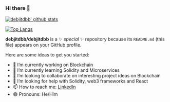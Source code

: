 ### Hi there 👋

[![debjitdbb' github stats](https://github-readme-stats.vercel.app/api?username=debjitdbb&include_all_commits=true&show_icons=true&hide_border=true&hide=prs,issues,contribs&theme=dark&text_color=91e395&title_color=b9f075)](https://github.com/debjitdbb)

[![Top Langs](https://github-readme-stats.vercel.app/api/top-langs/?username=debjitdbb&layout=compact&langs_count=10&theme=dark&hide_border=true)](https://github.com/debjitdbb/github-readme-stats)



**debjitdbb/debjitdbb** is a ✨ _special_ ✨ repository because its `README.md` (this file) appears on your GitHub profile.

Here are some ideas to get you started:

- 🔭 I’m currently working on Blockchain
- 🌱 I’m currently learning Solidity and Microservices
- 👯 I’m looking to collaborate on interesting project ideas on Blockchain
- 🤔 I’m looking for help with Solidity, web3 frameworks and React
- 📫 How to reach me: [LinkedIn](https://www.linkedin.com/in/debjit-datta-260b8b147/)
- 😄 Pronouns: He/Him

